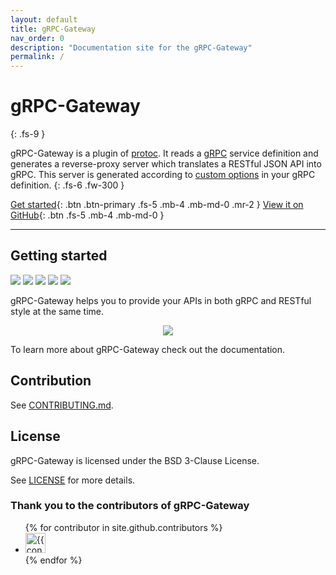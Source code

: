 ```yaml
---
layout: default
title: gRPC-Gateway
nav_order: 0
description: "Documentation site for the gRPC-Gateway"
permalink: /
---
```


# gRPC-Gateway
{: .fs-9 }

gRPC-Gateway is a plugin of [protoc](https://github.com/protocolbuffers/protobuf). It reads a [gRPC](https://grpc.io/) service definition and generates a reverse-proxy server which translates a RESTful JSON API into gRPC. This server is generated according to [custom options](https://cloud.google.com/service-infrastructure/docs/service-management/reference/rpc/google.api#http) in your gRPC definition.
{: .fs-6 .fw-300 }

[Get started](#getting-started){: .btn .btn-primary .fs-5 .mb-4 .mb-md-0
.mr-2 } [View it on GitHub](https://github.com/kellen-miller/grpc-gateway){: .btn .fs-5 .mb-4 .mb-md-0 }

---

## Getting started

<a href="https://github.com/kellen-miller/grpc-gateway/actions/workflows/main.yml"><img src="https://img.shields.io/github/workflow/status/grpc-ecosystem/grpc-gateway/main?color=379c9c&label=build&logo=github&logoColor=ffffff&style=flat-square"/></a>
<a href="https://app.slack.com/client/T029RQSE6/CBATURP1D"><img src="https://img.shields.io/badge/slack-grpc--gateway-379c9c?logo=slack&logoColor=ffffff&style=flat-square"/></a>
<a href="https://github.com/kellen-miller/grpc-gateway/blob/main/LICENSE"><img src="https://img.shields.io/github/license/grpc-ecosystem/grpc-gateway?color=379c9c&style=flat-square"/></a>
<a href="https://github.com/kellen-miller/grpc-gateway/releases"><img src="https://img.shields.io/github/v/release/grpc-ecosystem/grpc-gateway?color=379c9c&logoColor=ffffff&style=flat-square"/></a>
<a href="https://github.com/kellen-miller/grpc-gateway/stargazers"><img src="https://img.shields.io/github/stars/grpc-ecosystem/grpc-gateway?color=379c9c&style=flat-square"/></a>

gRPC-Gateway helps you to provide your APIs in both gRPC and RESTful style at the same time.

<div align="center">
<img src="assets/images/architecture_introduction_diagram.svg" />
</div>

To learn more about gRPC-Gateway check out the documentation.

## Contribution

See [CONTRIBUTING.md](https://github.com/kellen-miller/grpc-gateway/blob/main/CONTRIBUTING.md).

## License

gRPC-Gateway is licensed under the BSD 3-Clause License.

See [LICENSE](https://github.com/kellen-miller/grpc-gateway/blob/main/LICENSE) for more details.

### Thank you to the contributors of gRPC-Gateway

<ul class="list-style-none">
{% for contributor in site.github.contributors %}
<li class="d-inline-block mr-1">
<a href="{{ contributor.html_url }}"><img src="{{ contributor.avatar_url }}" width="32" height="32" alt="{{ contributor.login }}"/></a>
</li>
{% endfor %}
</ul>
